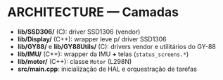 # ARCHITECTURE — Camadas

- **lib/SSD306/** (C): driver SSD1306 (vendor)
- **lib/Display/** (C++): wrapper leve p/ driver SSD1306
- **lib/GY88/** e **lib/GY88Utils/** (C): drivers vendor e utilitários do GY-88
- **lib/IMU/** (C++): wrapper da IMU **+** telas (`status_screens.*`)
- **lib/motor/** (C++): classe `Motor` (L298N)
- **src/main.cpp**: inicialização de HAL e orquestração de tarefas



